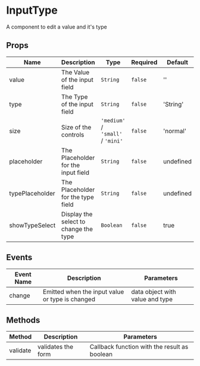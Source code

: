 # InputType

A component to edit a value and it's type

## Props

<!-- @vuese:InputType:props:start -->
|Name|Description|Type|Required|Default|
|---|---|---|---|---|
|value|The Value of the input field|`String`|`false`|''|
|type|The Type of the input field|`String`|`false`|'String'|
|size|Size of the controls|`'medium'` / `'small'` / `'mini'`|`false`|'normal'|
|placeholder|The Placeholder for the input field|`String`|`false`|undefined|
|typePlaceholder|The Placeholder for the type field|`String`|`false`|undefined|
|showTypeSelect|Display the select to change the type|`Boolean`|`false`|true|

<!-- @vuese:InputType:props:end -->


## Events

<!-- @vuese:InputType:events:start -->
|Event Name|Description|Parameters|
|---|---|---|
|change|Emitted when the input value or type is changed|data object with value and type|

<!-- @vuese:InputType:events:end -->


## Methods

<!-- @vuese:InputType:methods:start -->
|Method|Description|Parameters|
|---|---|---|
|validate|validates the form|Callback function with the result as boolean|

<!-- @vuese:InputType:methods:end -->


